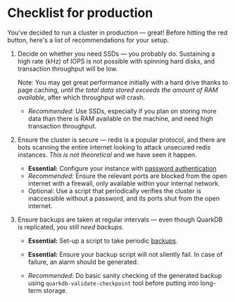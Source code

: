 # Checklist for production

You've decided to run a cluster in production — great! Before hitting the red button, here's a list of recommendations
for your setup.

1. Decide on whether you need SSDs — you probably do. Sustaining a high rate
(kHz) of IOPS is not possible with spinning hard disks, and transaction throughput
will be low.

  	Note: You may get great performance initially with a hard drive thanks to page caching,
  	*until the total data stored exceeds the amount of RAM available*, after which
  	throughput will crash.

	* _Recommended:_ Use SSDs, especially if you plan on storing more data than there is RAM available
	on the machine, and need high transaction throughput.

1. Ensure the cluster is secure — redis is a popular protocol, and there are bots scanning the
entire internet looking to attack unsecured redis instances. _This is not theoretical_ and we
have seen it happen.

    * **Essential:** Configure your instance with [password authentication](authentication.md) 
    * _Recommended:_ Ensure the relevant ports are blocked from the open internet with a firewall, only
    available within your internal network.
    * Optional: Use a script that periodically verifies the cluster is inaccessible without
    a password, and its ports shut from the open internet.

1. Ensure backups are taken at regular intervals — even though QuarkDB is replicated, _you still need backups_.

    * **Essential:** Set-up a script to take periodic [backups](backup.md).

    * **Essential:** Ensure your backup script will not silently fail. In case of failure, an alarm should be generated.

    * _Recommended:_ Do basic sanity checking of the generated backup using `quarkdb-validate-checkpoint` tool before putting
    into long-term storage.



